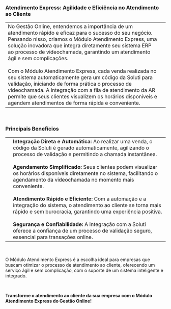 ### Atendimento Express: Agilidade e Eficiência no Atendimento ao Cliente

| | |
|-|-|
|No Gestão Online, entendemos a importância de um atendimento rápido e eficaz para o sucesso do seu negócio. Pensando nisso, criamos o Módulo Atendimento Express, uma solução inovadora que integra diretamente seu sistema ERP ao processo de videochamada, garantindo um atendimento ágil e sem complicações.<br><br>Com o Módulo Atendimento Express, cada venda realizada no seu sistema automaticamente gera um código da Soluti para validação, iniciando de forma prática o processo de videochamada. A integração com a fila de atendimento da AR permite que seus clientes visualizem os horários disponíveis e agendem atendimentos de forma rápida e conveniente. |![]() |

<br>

### Principais Benefícios

| | |
|-|-|
|![]() |**Integração Direta e Automática:** Ao realizar uma venda, o código da Soluti é gerado automaticamente, agilizando o processo de validação e permitindo a chamada instantânea.<br><br>**Agendamento Simplificado:** Seus clientes podem visualizar os horários disponíveis diretamente no sistema, facilitando o agendamento da videochamada no momento mais conveniente.<br><br>**Atendimento Rápido e Eficiente:** Com a automação e a integração do sistema, o atendimento ao cliente se torna mais rápido e sem burocracia, garantindo uma experiência positiva.<br><br>**Segurança e Confiabilidade:** A integração com a Soluti oferece a confiança de um processo de validação seguro, essencial para transações online. |

<br>

O Módulo Atendimento Express é a escolha ideal para empresas que buscam otimizar o processo de atendimento ao cliente, oferecendo um serviço ágil e sem complicação, com o suporte de um sistema inteligente e integrado.

<br>

**Transforme o atendimento ao cliente da sua empresa com o Módulo Atendimento Express do Gestão Online!**